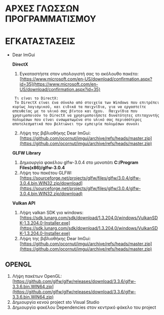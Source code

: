 # ΑΡΧΕΣ ΓΛΩΣΣΩΝ ΠΡΟΓΡΑΜΜΑΤΙΣΜΟΥ

# ΕΓΚΑΤΑΣΤΑΣΕΙΣ

* Dear ImGui

  **DirectX**

  1. Εγκαταστήστε στον υπολογιστή σας το ακόλουθο πακέτο:[https://www.microsoft.com/en-US/download/confirmation.aspx?id=35](https://www.microsoft.com/en-US/download/confirmation.aspx?id=35)

  ```
   Τι είναι το DirectX:
   Το DirectX είναι ένα σύνολο από στοιχεία των Windows που επιτρέπει κυρίως λογισμικού, και ειδικά τα παιχνίδια, για να εργαστείτε απευθείας με το υλικό σας βίντεο και ήχου.  Παιχνίδια που χρησιμοποιούν το DirectX να χρησιμοποιήσετε δυνατότητες επιταχυντής πολυμέσων που είναι ενσωματωμένα στο υλικό σας περισσότερες αποτελεσματικά που βελτιώνει την εμπειρία πολυμέσων συνολι
  ```

  2. Λήψη της βιβλιοθήκης Dear ImGui:[https://github.com/ocornut/imgui/archive/refs/heads/master.zip](https://github.com/ocornut/imgui/archive/refs/heads/master.zip)

  **GLFW Library**

  1. Δημιουργία φακέλου glfw-3.0.4 στο μονοπάτι **C:/Program Files(x86)/glfw-3.0.4**
  2. Λήψη του πακέτου GLFW:[https://sourceforge.net/projects/glfw/files/glfw/3.0.4/glfw-3.0.4.bin.WIN32.zip/download](https://sourceforge.net/projects/glfw/files/glfw/3.0.4/glfw-3.0.4.bin.WIN32.zip/download)

  **Vulkan API**

  1. Λήψη valkan SDK για windows:[https://sdk.lunarg.com/sdk/download/1.3.204.0/windows/VulkanSDK-1.3.204.0-Installer.exe](https://sdk.lunarg.com/sdk/download/1.3.204.0/windows/VulkanSDK-1.3.204.0-Installer.exe)
  2. Λήψη της βιβλιοθήκης Dear ImGui:[https://github.com/ocornut/imgui/archive/refs/heads/master.zip](https://github.com/ocornut/imgui/archive/refs/heads/master.zip)

## **OPENGL**

1. Λήψη πακέτων OpenGL:[https://github.com/glfw/glfw/releases/download/3.3.6/glfw-3.3.6.bin.WIN64.zip](https://github.com/glfw/glfw/releases/download/3.3.6/glfw-3.3.6.bin.WIN64.zip)
2. Δημιουργία κενού project sto Visual Studio
3. Δημιουργία φακέλου Dependencies στον κεντρικό φάκελο του project
